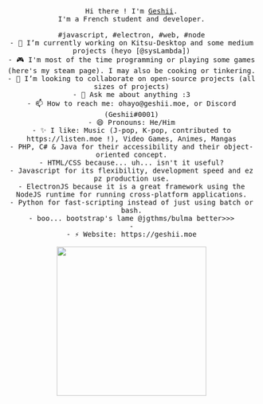<p align="center">
  <br>
  <br>
  <br>
  <samp>Hi there ! I'm <a href="https://github.com/geshii">Geshii</a>.<br> I'm a French student and developer.<br><br>#javascript, #electron, #web, #node</samp>
  <samp><br>- 🔭 I’m currently working on Kitsu-Desktop and some medium projects (heyo [@sysLambda])
<br>- 🎮 I'm most of the time programming or playing some games (here's my steam page). I may also be cooking or tinkering.
<br>- 👯 I’m looking to collaborate on open-source projects (all sizes of projects)
<br>- 💬 Ask me about anything :3
<br>- 📫 How to reach me: ohayo@geshii.moe, or Discord (Geshii#0001)
<br>- 😄 Pronouns: He/Him
<br>- ✨ I like: Music (J-pop, K-pop, contributed to https://listen.moe !), Video Games, Animes, Mangas
<br>-      PHP, C# & Java for their accessibility and their object-oriented concept.
<br>-      HTML/CSS because... uh... isn't it useful?
<br>-      Javascript for its flexibility, development speed and ez pz production use.
<br>-      ElectronJS because it is a great framework using the NodeJS runtime for running cross-platform applications.
<br>-      Python for fast-scripting instead of just using batch or bash.
<br>-      boo... bootstrap's lame @jgthms/bulma better>>>
<br>-
<br>- ⚡ Website: https://geshii.moe</samp>
  <br>
  <br>
  <img src="https://github.com/Geshii/geshii/blob/master/image.jpg" width="300" />
</p>

